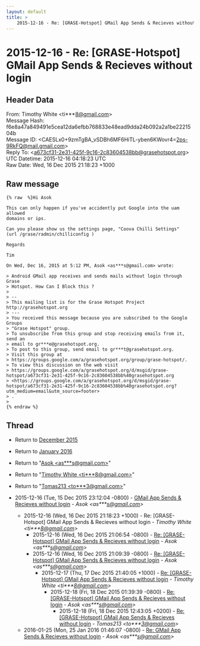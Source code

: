 ```yaml
---
layout: default
title: >
    2015-12-16 - Re: [GRASE-Hotspot] GMail App Sends & Recieves without login
---
```


# 2015-12-16 - Re: [GRASE-Hotspot] GMail App Sends & Recieves without login

## Header Data

From: Timothy White \<ti***8@gmail.com\><br>
Message Hash: f6e8a47a849491e5cea12da6efbb768833e48ead9dda24b092a2a1be2221504b<br>
Message ID: \<CAESLx0+9zmTgBA_vSDBh6MF6HiTL-yben6KWovr4=2ps-9RkFQ@mail.gmail.com\><br>
Reply To: \<a673cf31-2e31-425f-9c16-2c83604538bb@grasehotspot.org\><br>
UTC Datetime: 2015-12-16 04:18:23 UTC<br>
Raw Date: Wed, 16 Dec 2015 21:18:23 +1000<br>

## Raw message

```
{% raw  %}Hi Asok

This can only happen if you've accidently put Google into the uam allowed
domains or ips.

Can you please show us the settings page, "Coova Chilli Settings"
(url /grase/radmin/chilliconfig )

Regards

Tim

On Wed, Dec 16, 2015 at 5:12 PM, Asok <as***s@gmail.com> wrote:

> Android GMail app receives and sends mails without login through Grase
> Hotspot. How Can I Block this ?
>
> --
> This mailing list is for the Grase Hotspot Project http://grasehotspot.org
> ---
> You received this message because you are subscribed to the Google Groups
> "Grase Hotspot" group.
> To unsubscribe from this group and stop receiving emails from it, send an
> email to gr***e@grasehotspot.org.
> To post to this group, send email to gr***t@grasehotspot.org.
> Visit this group at
> https://groups.google.com/a/grasehotspot.org/group/grase-hotspot/.
> To view this discussion on the web visit
> https://groups.google.com/a/grasehotspot.org/d/msgid/grase-hotspot/a673cf31-2e31-425f-9c16-2c83604538bb%40grasehotspot.org
> <https://groups.google.com/a/grasehotspot.org/d/msgid/grase-hotspot/a673cf31-2e31-425f-9c16-2c83604538bb%40grasehotspot.org?utm_medium=email&utm_source=footer>
> .
>
{% endraw %}
```

## Thread

+ Return to [December 2015](/archive/2015/12)
+ Return to [January 2016](/archive/2016/01)

+ Return to "[Asok <as***s<span>@</span>gmail.com>](/authors/as___s_at_gmail_com)"
+ Return to "[Timothy White <ti***8<span>@</span>gmail.com>](/authors/ti___8_at_gmail_com)"
+ Return to "[Tomas213 <to***3<span>@</span>gmail.com>](/authors/to___3_at_gmail_com)"

+ 2015-12-16 (Tue, 15 Dec 2015 23:12:04 -0800) - [GMail App Sends & Recieves without login](/archive/2015/12/aabe809e76e73894737846a5576a6a2d1cb4246c15c29892979308fadb1b53d5) - _Asok \<as***s@gmail.com\>_
  + 2015-12-16 (Wed, 16 Dec 2015 21:18:23 +1000) - Re: [GRASE-Hotspot] GMail App Sends & Recieves without login - _Timothy White \<ti***8@gmail.com\>_
    + 2015-12-16 (Wed, 16 Dec 2015 21:06:54 -0800) - [Re: [GRASE-Hotspot] GMail App Sends & Recieves without login](/archive/2015/12/9cdefd6120c072918fb26c8aeb1db8749b15e9f88dd56f7fc5684ca377e493bb) - _Asok \<as***s@gmail.com\>_
    + 2015-12-16 (Wed, 16 Dec 2015 21:09:39 -0800) - [Re: [GRASE-Hotspot] GMail App Sends & Recieves without login](/archive/2015/12/5cfd4d89189429d0c6fd06f79df84b6d8d278911f83fa07c4cca945e87c0ee38) - _Asok \<as***s@gmail.com\>_
      + 2015-12-17 (Thu, 17 Dec 2015 21:40:05 +1000) - [Re: [GRASE-Hotspot] GMail App Sends & Recieves without login](/archive/2015/12/987de4bd892179ef8fd9b58f7e5ed53d929eebb3a356773abdb4495f277908cc) - _Timothy White \<ti***8@gmail.com\>_
        + 2015-12-18 (Fri, 18 Dec 2015 01:39:39 -0800) - [Re: [GRASE-Hotspot] GMail App Sends & Recieves without login](/archive/2015/12/0c0837372bb5ed889ab40671f5ce6df8e430109d9a40fc7a251b8f48fc91c5a7) - _Asok \<as***s@gmail.com\>_
          + 2015-12-18 (Fri, 18 Dec 2015 12:43:05 +0200) - [Re: [GRASE-Hotspot] GMail App Sends & Recieves without login](/archive/2015/12/c2ec89436772dcb9f0b0fc2eee661edebd0635602bb95eb9753f9780e5d19956) - _Tomas213 \<to***3@gmail.com\>_
  + 2016-01-25 (Mon, 25 Jan 2016 01:46:07 -0800) - [Re: GMail App Sends & Recieves without login](/archive/2016/01/28993a3ad3818535e993f0a411e5fce3aa10a2731513b25cd1880a83b15ae92c) - _Asok \<as***s@gmail.com\>_

